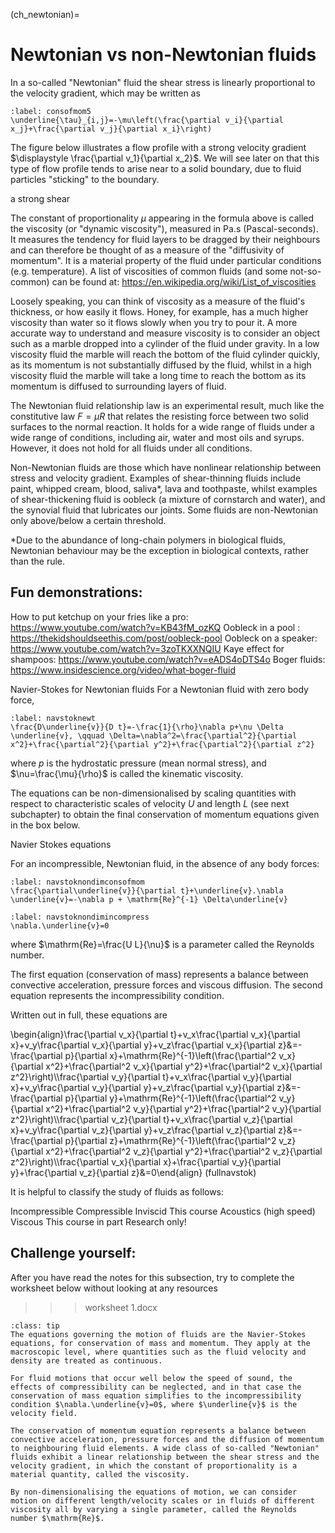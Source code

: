 (ch_newtonian)=
# Newtonian vs non-Newtonian fluids

In a so-called "Newtonian" fluid the shear stress is linearly proportional to the velocity gradient, which may be written as

```{math}
:label: consofmom5
\underline{\tau}_{i,j}=-\mu\left(\frac{\partial v_i}{\partial x_j}+\frac{\partial v_j}{\partial x_i}\right)
```

The figure below illustrates a flow profile with a strong velocity gradient $\displaystyle \frac{\partial v_1}{\partial x_2}$. We will see later on that this type of flow profile tends to arise near to a solid boundary, due to fluid particles "sticking" to the boundary.

a strong shear

The constant of proportionality $\mu$ appearing in the formula above is called the viscosity (or "dynamic viscosity"), measured in $\mathrm{Pa.s}$ (Pascal-seconds). It measures the tendency for fluid layers to be dragged by their neighbours and can therefore be thought of as a measure of the "diffusivity of momentum". It is a material property of the fluid under particular conditions (e.g. temperature). A list of viscosities of common fluids (and some not-so-common) can be found at: https://en.wikipedia.org/wiki/List_of_viscosities

Loosely speaking, you can think of viscosity as a measure of the fluid's thickness, or how easily it flows. Honey, for example, has a much higher viscosity than water so it flows slowly when you try to pour it. A more accurate way to understand and measure viscosity is to consider an object such as a marble dropped into a cylinder of the fluid under gravity. In a low viscosity fluid the marble will reach the bottom of the fluid cylinder quickly, as its momentum is not substantially diffused by the fluid, whilst in a high viscosity fluid the marble will take a long time to reach the bottom as its momentum is diffused to surrounding layers of fluid.



The Newtonian fluid relationship law is an experimental result, much like the constitutive law $F=\mu R$ that relates the resisting force between two solid surfaces to the normal reaction. It holds for a wide range of fluids under a wide range of conditions, including air, water and most oils and syrups. However, it does not hold for all fluids under all conditions.



Non-Newtonian fluids are those which have nonlinear relationship between stress and velocity gradient. Examples  of shear-thinning fluids include paint, whipped cream, blood, saliva*, lava and toothpaste, whilst examples of shear-thickening fluid is oobleck (a mixture of cornstarch and water), and the synovial fluid that lubricates our joints. Some fluids are non-Newtonian only above/below a certain threshold.

*Due to the abundance of long-chain polymers in biological fluids, Newtonian behaviour may be the exception in biological contexts, rather than the rule.



## Fun demonstrations:

How to put ketchup on your fries like a pro: https://www.youtube.com/watch?v=KB43fM_ozKQ
Oobleck in a pool : https://thekidshouldseethis.com/post/oobleck-pool
Oobleck on a speaker: https://www.youtube.com/watch?v=3zoTKXXNQIU
Kaye effect for shampoos: https://www.youtube.com/watch?v=eADS4oDTS4o
Boger fluids: https://www.insidescience.org/video/what-boger-fluid


Navier-Stokes for Newtonian fluids
For a Newtonian fluid with zero body force,

```{math}
:label: navstoknewt
\frac{D\underline{v}}{D t}=-\frac{1}{\rho}\nabla p+\nu \Delta \underline{v}, \qquad \Delta=\nabla^2=\frac{\partial^2}{\partial x^2}+\frac{\partial^2}{\partial y^2}+\frac{\partial^2}{\partial z^2}
```

where $p$ is the hydrostatic pressure (mean normal stress), and $\nu=\frac{\mu}{\rho}$ is called the kinematic viscosity.



The equations can be non-dimensionalised by scaling quantities with respect to characteristic scales of velocity $U$ and length $L$ (see next subchapter) to obtain the final conservation of momentum equations given in the box below.

Navier Stokes equations

For an incompressible, Newtonian fluid, in the absence of any body forces:

```{math}
:label: navstoknondimconsofmom
\frac{\partial\underline{v}}{\partial t}+\underline{v}.\nabla \underline{v}=-\nabla p + \mathrm{Re}^{-1} \Delta\underline{v}
```

```{math}
:label: navstoknondimincompress
\nabla.\underline{v}=0
```

where $\mathrm{Re}=\frac{U L}{\nu}$ is a parameter called the Reynolds number.

The first equation (conservation of mass) represents a balance between convective acceleration, pressure forces and viscous diffusion. The second equation represents the incompressibility condition.

Written out in full, these equations are

\begin{align}\frac{\partial v_x}{\partial t}+v_x\frac{\partial v_x}{\partial x}+v_y\frac{\partial v_x}{\partial y}+v_z\frac{\partial v_x}{\partial z}&=-\frac{\partial p}{\partial x}+\mathrm{Re}^{-1}\left(\frac{\partial^2 v_x}{\partial x^2}+\frac{\partial^2 v_x}{\partial y^2}+\frac{\partial^2 v_x}{\partial z^2}\right)\\\frac{\partial v_y}{\partial t}+v_x\frac{\partial v_y}{\partial x}+v_y\frac{\partial v_y}{\partial y}+v_z\frac{\partial v_y}{\partial z}&=-\frac{\partial p}{\partial y}+\mathrm{Re}^{-1}\left(\frac{\partial^2 v_y}{\partial x^2}+\frac{\partial^2 v_y}{\partial y^2}+\frac{\partial^2 v_y}{\partial z^2}\right)\\\frac{\partial v_z}{\partial t}+v_x\frac{\partial v_z}{\partial x}+v_y\frac{\partial v_z}{\partial y}+v_z\frac{\partial v_z}{\partial z}&=-\frac{\partial p}{\partial z}+\mathrm{Re}^{-1}\left(\frac{\partial^2 v_z}{\partial x^2}+\frac{\partial^2 v_z}{\partial y^2}+\frac{\partial^2 v_z}{\partial z^2}\right)\\\frac{\partial v_x}{\partial x}+\frac{\partial v_y}{\partial y}+\frac{\partial v_z}{\partial z}&=0\end{align} (fullnavstok)



It is helpful to classify the study of fluids as follows:



Incompressible	Compressible
Inviscid	This course	Acoustics (high speed)
Viscous	This course in part	Research only!




## Challenge yourself:
After you have read the notes for this subsection, try to complete the worksheet below without looking at any resources

>>> worksheet 1.docx

```{admonition} Big idea: Conservation of mass and momentum
:class: tip
The equations governing the motion of fluids are the Navier-Stokes equations, for conservation of mass and momentum. They apply at the macroscopic level, where quantities such as the fluid velocity and density are treated as continuous.

For fluid motions that occur well below the speed of sound, the effects of compressibility can be neglected, and in that case the conservation of mass equation simplifies to the incompressibility condition $\nabla.\underline{v}=0$, where $\underline{v}$ is the velocity field.

The conservation of momentum equation represents a balance between convective acceleration, pressure forces and the diffusion of momentum to neighbouring fluid elements. A wide class of so-called "Newtonian" fluids exhibit a linear relationship between the shear stress and the velocity gradient, in which the constant of proportionality is a material quantity, called the viscosity.

By non-dimensionalising the equations of motion, we can consider motion on different length/velocity scales or in fluids of different viscosity all by varying a single parameter, called the Reynolds number $\mathrm{Re}$.
```
